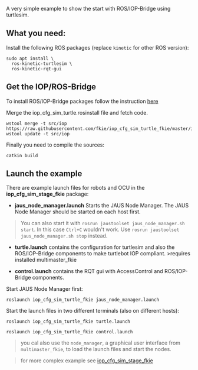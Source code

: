 A very simple example to show the start with ROS/IOP-Bridge using turtlesim.

## What you need:

Install the following ROS packages (replace `kinetic` for other ROS version):

```
sudo apt install \
  ros-kinetic-turtlesim \
  ros-kinetic-rqt-gui
```

## Get the IOP/ROS-Bridge

To install ROS/IOP-Bridge packages follow the instruction [here](https://github.com/fkie/iop_core/blob/master/README.md)

Merge the iop_cfg_sim_turtle.rosinstall file and fetch code.
```
wstool merge -t src/iop https://raw.githubusercontent.com/fkie/iop_cfg_sim_turtle_fkie/master/iop_cfg_sim_turtle.rosinstall
wstool update -t src/iop
```

Finally you need to compile the sources:
```
catkin build
```

## Launch the example

There are example launch files for robots and OCU in the **iop_cfg_sim_stage_fkie** package:

- **jaus_node_manager.launch**
Starts the JAUS Node Manager. The JAUS Node Manager should be started on each host first.
> You can also start it with ```rosrun jaustoolset jaus_node_manager.sh start```. In this case `Ctrl+C` wouldn't work. Use ```rosrun jaustoolset jaus_node_manager.sh stop``` instead.

- **turtle.launch**
contains the configuration for turtlesim and also the ROS/IOP-Bridge components to make turtlebot IOP compliant. >requires installed multimaster_fkie

- **control.launch**
contains the RQT gui with AccessControl and ROS/IOP-Bridge components.

Start JAUS Node Manager first:
```
roslaunch iop_cfg_sim_turtle_fkie jaus_node_manager.launch
```

Start the launch files in two different terminals (also on different hosts):

```
roslaunch iop_cfg_sim_turtle_fkie turtle.launch

roslaunch iop_cfg_sim_turtle_fkie control.launch
```
>you cal also use the `node_manager`, a graphical user interface from `multimaster_fkie`, to load the launch files and start the nodes.

>for more complex example see [iop_cfg_sim_stage_fkie](https://github.com/fkie/iop_cfg_sim_stage_fkie/blob/master/README.md)
